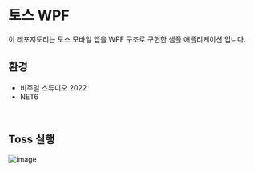 # 토스 WPF

이 레포지토리는 토스 모바일 앱을 WPF 구조로 구현한 샘플 애플리케이션 입니다.

## 환경
- 비주얼 스튜디오 2022
- NET6

<br />

## Toss 실행 

![image](https://user-images.githubusercontent.com/76234292/166662477-016c0677-2e54-49d3-bda5-92e71e3f2547.png)

